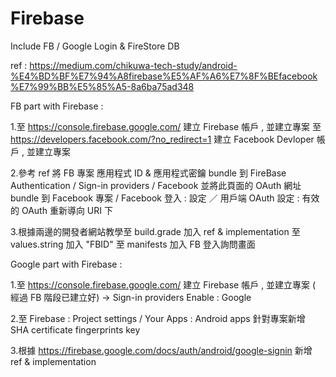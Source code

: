 # Firebase
Include FB / Google Login &amp; FireStore DB

ref : https://medium.com/chikuwa-tech-study/android-%E4%BD%BF%E7%94%A8firebase%E5%AF%A6%E7%8F%BEfacebook%E7%99%BB%E5%85%A5-8a6ba75ad348

FB part with Firebase :

1.至 https://console.firebase.google.com/ 建立 Firebase 帳戶 , 並建立專案
  至 https://developers.facebook.com/?no_redirect=1 建立 Facebook Devloper 帳戶 , 並建立專案

2.參考 ref 將 FB 專案 應用程式 ID  & 應用程式密鑰 bundle 到 FireBase Authentication / Sign-in providers / Facebook
  並將此頁面的 OAuth 網址 bundle 到 Facebook 專案 / Facebook 登入 : 設定 ／ 用戶端 OAuth 設定 : 有效的 OAuth 重新導向 URI 下

3.根據兩邊的開發者網站教學至 build.grade 加入 ref & implementation
  至 values.string 加入 "FBID"
  至 manifests 加入 FB 登入詢問畫面


Google part with Firebase :

1.至 https://console.firebase.google.com/ 建立 Firebase 帳戶 , 並建立專案 ( 經過 FB 階段已建立好)
  -> Sign-in providers Enable : Google 

2.至 Firebase : Project settings / Your Apps : Android apps
  針對專案新增 SHA certificate fingerprints key

3.根據 https://firebase.google.com/docs/auth/android/google-signin 新增 ref & implementation

